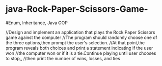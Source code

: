 # java-Rock-Paper-Scissors-Game-
#Enum, Inheritance, Java OOP 

//Design and implement an application that plays the Rock Paper Scissors game against the computer
//The program should randomly choose one of the three options,then prompt the user's selection.
//At that point,the program reveals both choices and print a statement indicating if the user won
//the computer won or if it is a tie.Continue playing until user chooses to stop,,
//then print the number of wins, losses, and ties

